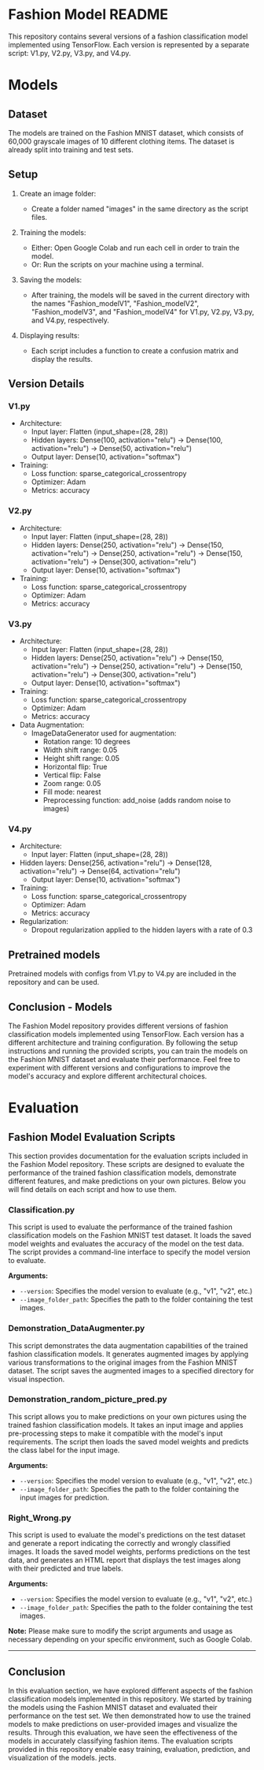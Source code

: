 # Fashion Model README

This repository contains several versions of a fashion classification model implemented using TensorFlow. Each version is represented by a separate script: V1.py, V2.py, V3.py, and V4.py.


# Models

## Dataset
The models are trained on the Fashion MNIST dataset, which consists of 60,000 grayscale images of 10 different clothing items. The dataset is already split into training and test sets.

## Setup

1. Create an image folder:
   - Create a folder named "images" in the same directory as the script files.

2. Training the models:
   - Either: Open Google Colab and run each cell in order to train the model.
   - Or: Run the scripts on your machine using a terminal.

3. Saving the models:
   - After training, the models will be saved in the current directory with the names "Fashion_modelV1", "Fashion_modelV2", "Fashion_modelV3", and "Fashion_modelV4" for V1.py, V2.py, V3.py, and V4.py, respectively.

4. Displaying results:
   - Each script includes a function to create a confusion matrix and display the results.

## Version Details

### V1.py
- Architecture: 
  - Input layer: Flatten (input_shape=(28, 28))
  - Hidden layers: Dense(100, activation="relu") -> Dense(100, activation="relu") -> Dense(50, activation="relu")
  - Output layer: Dense(10, activation="softmax")
- Training: 
  - Loss function: sparse_categorical_crossentropy
  - Optimizer: Adam
  - Metrics: accuracy

### V2.py
- Architecture:
  - Input layer: Flatten (input_shape=(28, 28))
  - Hidden layers: Dense(250, activation="relu") -> Dense(150, activation="relu") -> Dense(250, activation="relu") -> Dense(150, activation="relu") -> Dense(300, activation="relu")
  - Output layer: Dense(10, activation="softmax")
- Training:
  - Loss function: sparse_categorical_crossentropy
  - Optimizer: Adam
  - Metrics: accuracy

### V3.py
- Architecture:
  - Input layer: Flatten (input_shape=(28, 28))
  - Hidden layers: Dense(250, activation="relu") -> Dense(150, activation="relu") -> Dense(250, activation="relu") -> Dense(150, activation="relu") -> Dense(300, activation="relu")
  - Output layer: Dense(10, activation="softmax")
- Training:
  - Loss function: sparse_categorical_crossentropy
  - Optimizer: Adam
  - Metrics: accuracy
- Data Augmentation:
  - ImageDataGenerator used for augmentation:
    - Rotation range: 10 degrees
    - Width shift range: 0.05
    - Height shift range: 0.05
    - Horizontal flip: True
    - Vertical flip: False
    - Zoom range: 0.05
    - Fill mode: nearest
    - Preprocessing function: add_noise (adds random noise to images)

### V4.py
- Architecture:
  - Input layer: Flatten (input_shape=(28, 28))
- Hidden layers: Dense(256, activation="relu") -> Dense(128, activation="relu") -> Dense(64, activation="relu")
  - Output layer: Dense(10, activation="softmax")
- Training:
  - Loss function: sparse_categorical_crossentropy
  - Optimizer: Adam
  - Metrics: accuracy
- Regularization:
  - Dropout regularization applied to the hidden layers with a rate of 0.3
    
## Pretrained models
Pretrained models with configs from V1.py to V4.py are included in the repository and can be used.

## Conclusion - Models
The Fashion Model repository provides different versions of fashion classification models implemented using TensorFlow. Each version has a different architecture and training configuration. By following the setup instructions and running the provided scripts, you can train the models on the Fashion MNIST dataset and evaluate their performance. Feel free to experiment with different versions and configurations to improve the model's accuracy and explore different architectural choices.


# Evaluation

## Fashion Model Evaluation Scripts

This section provides documentation for the evaluation scripts included in the Fashion Model repository. These scripts are designed to evaluate the performance of the trained fashion classification models, demonstrate different features, and make predictions on your own pictures. Below you will find details on each script and how to use them.

### Classification.py

This script is used to evaluate the performance of the trained fashion classification models on the Fashion MNIST test dataset. It loads the saved model weights and evaluates the accuracy of the model on the test data. The script provides a command-line interface to specify the model version to evaluate.

**Arguments:**
- `--version`: Specifies the model version to evaluate (e.g., "v1", "v2", etc.)
- `--image_folder_path`: Specifies the path to the folder containing the test images.

### Demonstration_DataAugmenter.py

This script demonstrates the data augmentation capabilities of the trained fashion classification models. It generates augmented images by applying various transformations to the original images from the Fashion MNIST dataset. The script saves the augmented images to a specified directory for visual inspection.


### Demonstration_random_picture_pred.py

This script allows you to make predictions on your own pictures using the trained fashion classification models. It takes an input image and applies pre-processing steps to make it compatible with the model's input requirements. The script then loads the saved model weights and predicts the class label for the input image.

**Arguments:**
- `--version`: Specifies the model version to evaluate (e.g., "v1", "v2", etc.)
- `--image_folder_path`: Specifies the path to the folder containing the input images for prediction.

### Right_Wrong.py

This script is used to evaluate the model's predictions on the test dataset and generate a report indicating the correctly and wrongly classified images. It loads the saved model weights, performs predictions on the test data, and generates an HTML report that displays the test images along with their predicted and true labels.

**Arguments:**
- `--version`: Specifies the model version to evaluate (e.g., "v1", "v2", etc.)
- `--image_folder_path`: Specifies the path to the folder containing the test images.

**Note:** Please make sure to modify the script arguments and usage as necessary depending on your specific environment, such as Google Colab.

---
## Conclusion

In this evaluation section, we have explored different aspects of the fashion classification models implemented in this repository. We started by training the models using the Fashion MNIST dataset and evaluated their performance on the test set. We then demonstrated how to use the trained models to make predictions on user-provided images and visualize the results. Through this evaluation, we have seen the effectiveness of the models in accurately classifying fashion items. The evaluation scripts provided in this repository enable easy training, evaluation, prediction, and visualization of the models. jects.

